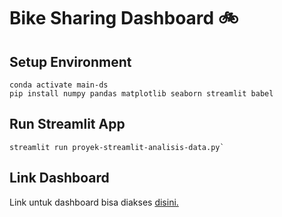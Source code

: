 # Bike Sharing Dashboard :bike:

## Setup Environment 

```
conda activate main-ds
pip install numpy pandas matplotlib seaborn streamlit babel
```

## Run Streamlit App

```
streamlit run proyek-streamlit-analisis-data.py`
```

## Link Dashboard
Link untuk dashboard bisa diakses [disini.](https://bike-sharing-idcamp-f6jad76q8jvyaaz4x3foaj.streamlit.app/)
